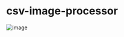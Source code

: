 # csv-image-processor



![image](https://github.com/user-attachments/assets/57e00c42-5bcf-441d-abfb-3efbe2c9e32e)
